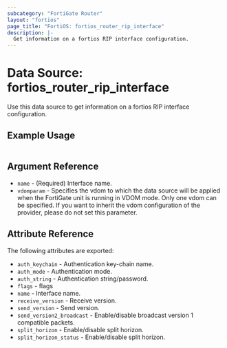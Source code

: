 ```yaml
---
subcategory: "FortiGate Router"
layout: "fortios"
page_title: "FortiOS: fortios_router_rip_interface"
description: |-
  Get information on a fortios RIP interface configuration.
---
```


# Data Source: fortios_router_rip_interface
Use this data source to get information on a fortios RIP interface configuration.


## Example Usage

```hcl

```

## Argument Reference

* `name` - (Required) Interface name.
* `vdomparam` - Specifies the vdom to which the data source will be applied when the FortiGate unit is running in VDOM mode. Only one vdom can be specified. If you want to inherit the vdom configuration of the provider, please do not set this parameter.

## Attribute Reference

The following attributes are exported:

* `auth_keychain` - Authentication key-chain name.
* `auth_mode` - Authentication mode.
* `auth_string` - Authentication string/password.
* `flags` - flags
* `name` - Interface name.
* `receive_version` - Receive version.
* `send_version` - Send version.
* `send_version2_broadcast` - Enable/disable broadcast version 1 compatible packets.
* `split_horizon` - Enable/disable split horizon.
* `split_horizon_status` - Enable/disable split horizon.
